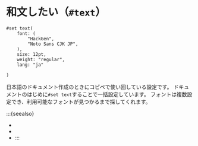 # 和文したい（``#text``）

```typst
#set text(
    font: (
        "HackGen",
        "Noto Sans CJK JP",
    ),
    size: 12pt,
    weight: "regular",
    lang: "ja"

)
```

日本語のドキュメント作成のときにコピペで使い回している設定です。
ドキュメントのはじめに``#set text``することで一括設定しています。
フォントは複数設定でき、利用可能なフォントが見つかるまで探してくれます。



:::{seealso}

- [](../latex/latex-luatexja.md)
- [](../latex/latex-luatexja-preset.md)
- [](../latex/latex-luatexja-fontspec.md)
:::
